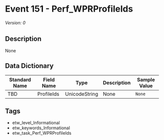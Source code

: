 # Event 151 - Perf_WPRProfileIds
###### Version: 0

## Description
None

## Data Dictionary
|Standard Name|Field Name|Type|Description|Sample Value|
|---|---|---|---|---|
|TBD|ProfileIds|UnicodeString|None|`None`|

## Tags
* etw_level_Informational
* etw_keywords_Informational
* etw_task_Perf_WPRProfileIds